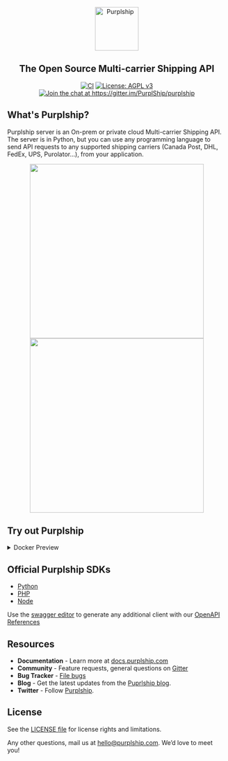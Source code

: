<p align="center">
  <p align="center">
    <a href="https://purplship.com" target="_blank">
      <img src="https://github.com/PurplShip/purplship-server/raw/main/src/purpleserver/purpleserver/static/purpleserver/img/icon.png" alt="Purplship" height="100">
    </a>
  </p>
  <h2 align="center">
    The Open Source Multi-carrier Shipping API
  </h2>
  <p align="center">
    <a href="https://github.com/PurplShip/purplship-server/actions"><img src="https://github.com/PurplShip/purplship-server/workflows/PuprlShip-Server/badge.svg" alt="CI" style="max-width:100%;"></a>
    <a href="https://www.gnu.org/licenses/agpl-3.0" rel="nofollow"><img src="https://camo.githubusercontent.com/cb1d26ec555a33e9f09fe279b5edc49996a3bb3b/68747470733a2f2f696d672e736869656c64732e696f2f62616467652f4c6963656e73652d4147504c25323076332d626c75652e737667" alt="License: AGPL v3" data-canonical-src="https://img.shields.io/badge/License-AGPL%20v3-blue.svg" style="max-width:100%;"></a>
    <a href="https://gitter.im/PurplShip/purplship?utm_source=badge&amp;utm_medium=badge&amp;utm_campaign=pr-badge" rel="nofollow"><img src="https://camo.githubusercontent.com/01e8eacc7691f9db65721966fd30df70567aa1dc/68747470733a2f2f6261646765732e6769747465722e696d2f507572706c536869702f707572706c736869702e737667" alt="Join the chat at https://gitter.im/PurplShip/purplship" data-canonical-src="https://badges.gitter.im/PurplShip/purplship.svg" style="max-width:100%;"></a>
  </p>
</p>


## What's Purplship?

Purplship server is an On-prem or private cloud Multi-carrier Shipping API.
The server is in Python, but you can use any programming language to send API requests to 
any supported shipping carriers (Canada Post, DHL, FedEx, UPS, Purolator...), from your application.

<p align="center">
  <img src="https://raw.githubusercontent.com/PurplShip/purplship-server/main/dashboard1.png" width="400">
  <img src="https://raw.githubusercontent.com/PurplShip/purplship-server/main/dashboard2.png" width="400">
</p>


## Try out Purplship

<details>
<summary>Docker Preview</summary>

```bash
docker run -d --name db -e POSTGRES_USER=postgres -e POSTGRES_PASSWORD=postgres postgres
```

```shell script
docker run --name purplship --link=db:db -p5002:5002 purplship/purplship-server:[version]
```

</details>

## Official Purplship SDKs

- [Python](https://github.com/PurplShip/purplship-python-client)
- [PHP](https://github.com/PurplShip/purplship-php-client)
- [Node](https://github.com/PurplShip/purplship-node)

Use the [swagger editor](https://editor.swagger.io/) to generate any additional client with our [OpenAPI References](https://github.com/PurplShip/purplship-server/tree/main/openapi)

## Resources

- **Documentation** - Learn more at [docs.purplship.com](https://docs.purplship.com)
- **Community** - Feature requests, general questions on [Gitter](https://gitter.im/PurplShip/purplship)
- **Bug Tracker** - [File bugs](https://github.com/PurplShip/purplship-server/issues)
- **Blog** - Get the latest updates from the [Puprlship blog](https://blog.purplship.com).
- **Twitter** - Follow [Purplship](https://twitter.com/purplship).

## License

See the [LICENSE file](https://github.com/PurplShip/purplship-server/blob/main/LICENSE) for license rights and limitations.

Any other questions, mail us at hello@purplship.com. We’d love to meet you!